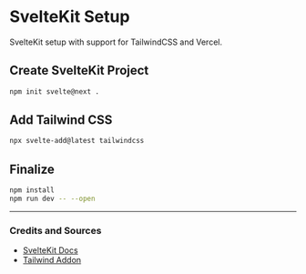 # SvelteKit Setup

SvelteKit setup with support for TailwindCSS and Vercel.

## Create SvelteKit Project

```sh
npm init svelte@next .
```

## Add Tailwind CSS

```sh
npx svelte-add@latest tailwindcss
```

## Finalize

```sh
npm install
npm run dev -- --open
```

---

### Credits and Sources

- [SvelteKit Docs](https://kit.svelte.dev/docs)
- [Tailwind Addon](https://github.com/svelte-add/tailwindcss)
